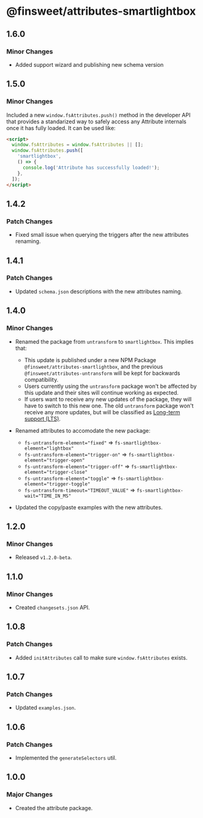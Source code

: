 # @finsweet/attributes-smartlightbox

## 1.6.0

### Minor Changes

- Added support wizard and publishing new schema version

## 1.5.0

### Minor Changes

Included a new `window.fsAttributes.push()` method in the developer API that provides a standarized way to safely access any Attribute internals once it has fully loaded.
It can be used like:

```html
<script>
  window.fsAttributes = window.fsAttributes || [];
  window.fsAttributes.push([
    'smartlightbox',
    () => {
      console.log('Attribute has successfully loaded!');
    },
  ]);
</script>
```

## 1.4.2

### Patch Changes

- Fixed small issue when querying the triggers after the new attributes renaming.

## 1.4.1

### Patch Changes

- Updated `schema.json` descriptions with the new attributes naming.

## 1.4.0

### Minor Changes

- Renamed the package from `untransform` to `smartlightbox`. This implies that:

  - This update is published under a new NPM Package `@finsweet/attributes-smartlightbox`, and the previous `@finsweet/attributes-untransform` will be kept for backwards compatibility.
  - Users currently using the `untransform` package won't be affected by this update and their sites will continue working as expected.
  - If users want to receive any new updates of the package, they will have to switch to this new one. The old `untransform` package won't receive any more updates, but will be classified as [Long-term support (LTS)](https://en.wikipedia.org/wiki/Long-term_support).

- Renamed attributes to accomodate the new package:

  - `fs-untransform-element="fixed"` => `fs-smartlightbox-element="lightbox"`
  - `fs-untransform-element="trigger-on"` => `fs-smartlightbox-element="trigger-open"`
  - `fs-untransform-element="trigger-off"` => `fs-smartlightbox-element="trigger-close"`
  - `fs-untransform-element="toggle"` => `fs-smartlightbox-element="trigger-toggle"`
  - `fs-untransform-timeout="TIMEOUT_VALUE"` => `fs-smartlightbox-wait="TIME_IN_MS"`

- Updated the copy/paste examples with the new attributes.

## 1.2.0

### Minor Changes

- Released `v1.2.0-beta`.

## 1.1.0

### Minor Changes

- Created `changesets.json` API.

## 1.0.8

### Patch Changes

- Added `initAttributes` call to make sure `window.fsAttributes` exists.

## 1.0.7

### Patch Changes

- Updated `examples.json`.

## 1.0.6

### Patch Changes

- Implemented the `generateSelectors` util.

## 1.0.0

### Major Changes

- Created the attribute package.
